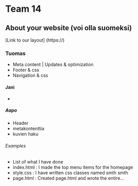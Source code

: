 # Team 14

## About your website (voi olla suomeksi)

[Link to our layout]
(https://)

### Tuomas
- Meta content | Updates & optimization 
- Footer & css
- Navigation & css

#### Jani
- 

##### Aapo
- Header
- metakontenttia
- kuvien haku




###### Examples
- List of what I have done
- index.html : I made the top menu items for the homepage
- style.css : I have written css classes named smth smth
- page.html : Created page.html and wrote the entire...